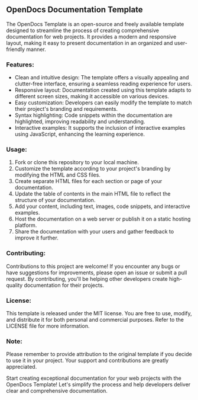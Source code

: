 ## OpenDocs Documentation Template

The OpenDocs Template is an open-source and freely available template designed to streamline the process of creating comprehensive documentation for web projects. It provides a modern and responsive layout, making it easy to present documentation in an organized and user-friendly manner.

### Features:
- Clean and intuitive design: The template offers a visually appealing and clutter-free interface, ensuring a seamless reading experience for users.
- Responsive layout: Documentation created using this template adapts to different screen sizes, making it accessible on various devices.
- Easy customization: Developers can easily modify the template to match their project's branding and requirements.
- Syntax highlighting: Code snippets within the documentation are highlighted, improving readability and understanding.
- Interactive examples: It supports the inclusion of interactive examples using JavaScript, enhancing the learning experience.

### Usage:
1. Fork or clone this repository to your local machine.
2. Customize the template according to your project's branding by modifying the HTML and CSS files.
3. Create separate HTML files for each section or page of your documentation.
4. Update the table of contents in the main HTML file to reflect the structure of your documentation.
5. Add your content, including text, images, code snippets, and interactive examples.
6. Host the documentation on a web server or publish it on a static hosting platform.
7. Share the documentation with your users and gather feedback to improve it further.

### Contributing:
Contributions to this project are welcome! If you encounter any bugs or have suggestions for improvements, please open an issue or submit a pull request. By contributing, you'll be helping other developers create high-quality documentation for their projects.

### License:
This template is released under the MIT license. You are free to use, modify, and distribute it for both personal and commercial purposes. Refer to the LICENSE file for more information.

### Note:
Please remember to provide attribution to the original template if you decide to use it in your project. Your support and contributions are greatly appreciated.

Start creating exceptional documentation for your web projects with the OpenDocs Template! Let's simplify the process and help developers deliver clear and comprehensive documentation.
